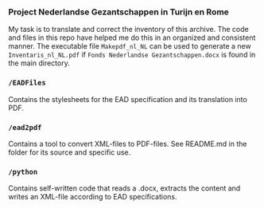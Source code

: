### Project Nederlandse Gezantschappen in Turijn en Rome
My task is to translate and correct the inventory of this archive. The code and files in this repo have helped me do this in an organized and consistent manner.
The executable file `Makepdf_nl_NL` can be used to generate a new `Inventaris_nl_NL.pdf` if `Fonds Nederlandse Gezantschappen.docx` is found in the main directory.

### `/EADFiles`
Contains the stylesheets for the EAD specification and its translation into PDF.

### `/ead2pdf`
Contains a tool to convert XML-files to PDF-files. See README.md in the folder for its source and specific use.

### `/python`
Contains self-written code that reads a .docx, extracts the content and writes an XML-file according to EAD specifications.
